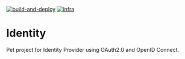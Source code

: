 [![build-and-deploy](https://github.com/slawomirbrys/Identity/actions/workflows/build-and-deploy.yaml/badge.svg)](https://github.com/slawomirbrys/Identity/actions/workflows/build-and-deploy.yaml)
[![infra](https://github.com/slawomirbrys/Identity/actions/workflows/infra.yaml/badge.svg)](https://github.com/slawomirbrys/Identity/actions/workflows/infra.yaml)
# Identity

Pet project for Identity Provider using OAuth2.0 and OpenID Connect.
